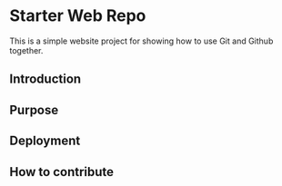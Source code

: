 # Starter Web Repo

This is a simple website project for showing how to use Git and Github together.

## Introduction 

## Purpose

## Deployment

## How to contribute 